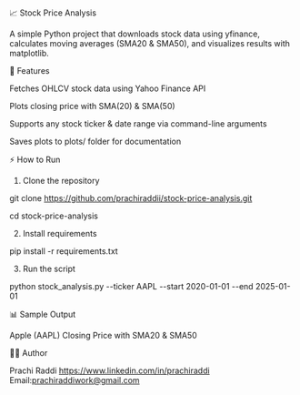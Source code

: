 📈 Stock Price Analysis

A simple Python project that downloads stock data using yfinance, calculates moving averages (SMA20 & SMA50), and visualizes results with matplotlib.

🚀 Features

Fetches OHLCV stock data using Yahoo Finance API

Plots closing price with SMA(20) & SMA(50)

Supports any stock ticker & date range via command-line arguments

Saves plots to plots/ folder for documentation

⚡ How to Run
1. Clone the repository

git clone https://github.com/prachiraddii/stock-price-analysis.git

cd stock-price-analysis

2. Install requirements

pip install -r requirements.txt

3. Run the script

python stock_analysis.py --ticker AAPL --start 2020-01-01 --end 2025-01-01

📊 Sample Output

Apple (AAPL) Closing Price with SMA20 & SMA50

👩‍💻 Author

Prachi Raddi
https://www.linkedin.com/in/prachiraddi
Email:prachiraddiwork@gmail.com
